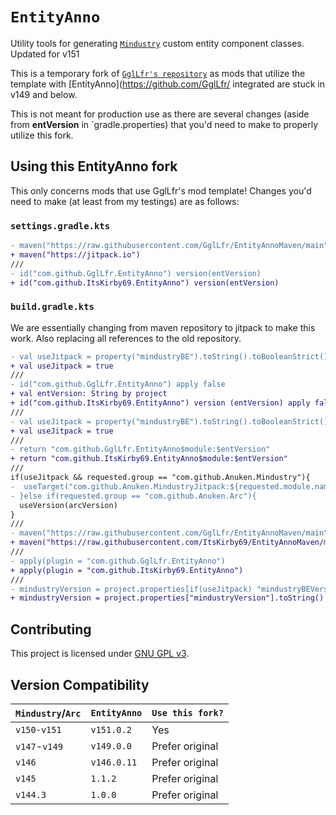 # `EntityAnno`
Utility tools for generating [`Mindustry`](https://github.com/Anuken/Mindustry)
custom entity component classes. Updated for v151

This is a temporary fork of [`GglLfr's repository`](https://github.com/GglLfr/EntityAnno) as mods that utilize the template with [EntityAnno](https://github.com/GglLfr/ integrated are stuck in v149 and below.

This is not meant for production use as there are several changes (aside from **entVersion** in `gradle.properties) that you'd need to make to properly utilize this fork. 

## Using this EntityAnno fork
This only concerns mods that use GglLfr's mod template!
Changes you'd need to make (at least from my testings) are as follows:

### `settings.gradle.kts`

```diff
- maven("https://raw.githubusercontent.com/GglLfr/EntityAnnoMaven/main")
+ maven("https://jitpack.io")
///
- id("com.github.GglLfr.EntityAnno") version(entVersion)
+ id("com.github.ItsKirby69.EntityAnno") version(entVersion)
```
### `build.gradle.kts`

We are essentially changing from maven repository to jitpack to make this work. Also replacing all references to the old repository.

```diff
- val useJitpack = property("mindustryBE").toString().toBooleanStrict()
+ val useJitpack = true
///
- id("com.github.GglLfr.EntityAnno") apply false
+ val entVersion: String by project
+ id("com.github.ItsKirby69.EntityAnno") version (entVersion) apply false
///
- val useJitpack = property("mindustryBE").toString().toBooleanStrict()
+ val useJitpack = true
///
- return "com.github.GglLfr.EntityAnno$module:$entVersion"
+ return "com.github.ItsKirby69.EntityAnno$module:$entVersion"
///
if(useJitpack && requested.group == "com.github.Anuken.Mindustry"){
-  useTarget("com.github.Anuken.MindustryJitpack:${requested.module.name}:$mindustryBEVersion")
- }else if(requested.group == "com.github.Anuken.Arc"){
  useVersion(arcVersion)
}
///
- maven("https://raw.githubusercontent.com/GglLfr/EntityAnnoMaven/main")
+ maven("https://raw.githubusercontent.com/ItsKirby69/EntityAnnoMaven/main")
///
- apply(plugin = "com.github.GglLfr.EntityAnno")
+ apply(plugin = "com.github.ItsKirby69.EntityAnno")
///
- mindustryVersion = project.properties[if(useJitpack) "mindustryBEVersion" else "mindustryVersion"].toString()
+ mindustryVersion = project.properties["mindustryVersion"].toString()
```


## Contributing
This project is licensed under [GNU GPL v3](/LICENSE).

## Version Compatibility
| `Mindustry`/`Arc` | `EntityAnno`  | `Use this fork?` |
|-------------------|---------------|------------------|
| `v150-v151`       | `v151.0.2`    |   Yes            |
| `v147`-`v149`     | `v149.0.0`    |   Prefer original            |
| `v146`            | `v146.0.11`   |   Prefer original            |
| `v145`            | `1.1.2`       |   Prefer original            |
| `v144.3`          | `1.0.0`       |   Prefer original            |
